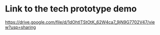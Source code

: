 # Link to the tech prototype demo
https://drive.google.com/file/d/1dOhtITStOtK_62W4ca7_9jN9G7702V47/view?usp=sharing
